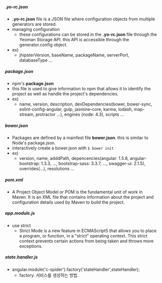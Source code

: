 ##### .yo-rc.json

- __.yo-rc.json__ file is a JSON file where configuration objects from multiple generators are stored.
- managing configuration
	- these configurations can be stored in the __.yo-rc.json__ file through the Yeoman Storage API. this API is accessible through the generator.config object.
- ex)
	- jhipsterVersion, baseName, packageName, serverPort, databaseType ...

##### package.json

- npm's __package.json__
- this file is used to give information to npm that allows it to identify the project as well as handle the project's dependencies.
- ex)
	- name, version, description, devDependencies(bower, bower-sync, eslint-config-angular, gulp, jasmine-core, karma, lodash, map-stream, protractor ...), engines (node: 4.3), scripts ...

##### bower.json

- Packages are defined by a mainfest file __bower.json__. this is similar to Node's package.json.
- interactively create a bower.json with ```$ bower init```
- ex)
	- version, name, adddPath, depencencies(angular: 1.5.8, angular-bootstrap: 1.3.3, ..., bootstrap-sass: 3.3.7, ..., swagger-ui: 2.1.5), overrides(...), resolutions ...

##### pom.xml

- A Project Object Model or POM is the fundamental unit of work in Maven. It is an XML file that contains information about the project and configuration details used by Maven to build the project.

##### app.module.js
- use strict
	- Strict Mode is a new feature in ECMAScript5 that allows you to place a program, or function, in a "strict" operating context. This strict context prevents certain actions from being taken and throws more exceptions.

##### state.handler.js
- angular.module('c-spider').factory('stateHandler',stateHandler);
	- factory. 서비스를 생성하는 방법.
